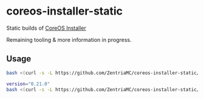 # coreos-installer-static

Static builds of [CoreOS Installer][coreos-installer]

Remaining tooling & more information in progress.

## Usage

```bash
bash <(curl -s -L https://github.com/ZentriaMC/coreos-installer-static/releases/latest/download/installer.sh) install
```

```bash
version="0.21.0"
bash <(curl -s -L https://github.com/ZentriaMC/coreos-installer-static/releases/download/${version}/installer.sh) install
```

[coreos-installer]: https://coreos.github.io/coreos-installer/
